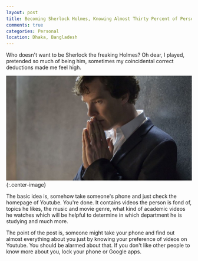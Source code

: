 ```yaml
---
layout: post
title: Becoming Sherlock Holmes, Knowing Almost Thirty Percent of Personal Information about Someone without Asking
comments: true
categories: Personal
location: Dhaka, Bangladesh
---
```


Who doesn't want to be Sherlock the freaking Holmes? Oh dear, I played, pretended so much of being him, sometimes my coincidental correct deductions made me feel high.

![BBC Sherlock Holmes](/post_images/2018/Mar/sherlock.jpg){:.center-image}

The basic idea is, somehow take someone's phone and just check the homepage of Youtube. You're done. It contains videos the person is fond of, topics he likes, the music and movie genre, what kind of academic videos he watches which will be helpful to determine in which department he is studying and much more.

The point of the post is, someone might take your phone and find out almost everything about you just by knowing your preference of videos on Youtube. You should be alarmed about that. If you don't like other people to know more about you, lock your phone or Google apps. 